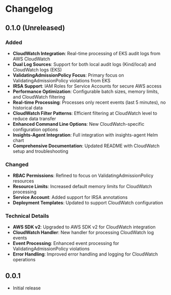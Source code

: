 # Changelog

## 0.1.0 (Unreleased)

### Added
- **CloudWatch Integration**: Real-time processing of EKS audit logs from AWS CloudWatch
- **Dual Log Sources**: Support for both local audit logs (Kind/local) and CloudWatch logs (EKS)
- **ValidatingAdmissionPolicy Focus**: Primary focus on ValidatingAdmissionPolicy violations from EKS
- **IRSA Support**: IAM Roles for Service Accounts for secure AWS access
- **Performance Optimization**: Configurable batch sizes, memory limits, and CloudWatch filtering
- **Real-time Processing**: Processes only recent events (last 5 minutes), no historical data
- **CloudWatch Filter Patterns**: Efficient filtering at CloudWatch level to reduce data transfer
- **Enhanced Command Line Options**: New CloudWatch-specific configuration options
- **Insights-Agent Integration**: Full integration with insights-agent Helm chart
- **Comprehensive Documentation**: Updated README with CloudWatch setup and troubleshooting

### Changed
- **RBAC Permissions**: Refined to focus on ValidatingAdmissionPolicy resources
- **Resource Limits**: Increased default memory limits for CloudWatch processing
- **Service Account**: Added support for IRSA annotations
- **Deployment Templates**: Updated to support CloudWatch configuration

### Technical Details
- **AWS SDK v2**: Upgraded to AWS SDK v2 for CloudWatch integration
- **CloudWatch Handler**: New handler for processing CloudWatch log events
- **Event Processing**: Enhanced event processing for ValidatingAdmissionPolicy violations
- **Error Handling**: Improved error handling and logging for CloudWatch operations

## 0.0.1
* Initial release
